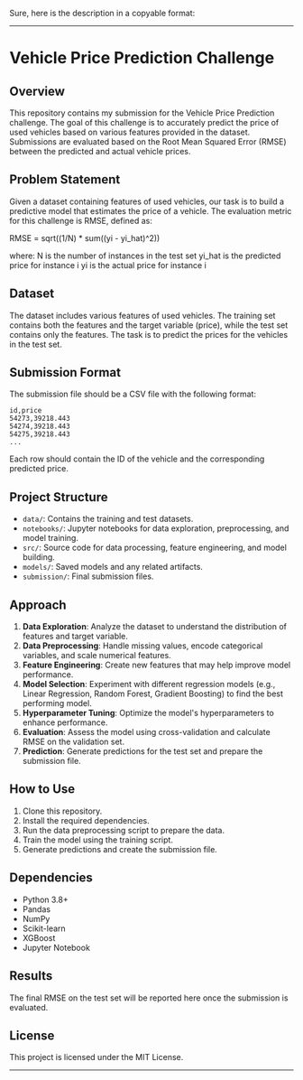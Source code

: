 Sure, here is the description in a copyable format:

---

# Vehicle Price Prediction Challenge

## Overview

This repository contains my submission for the Vehicle Price Prediction challenge. The goal of this challenge is to accurately predict the price of used vehicles based on various features provided in the dataset. Submissions are evaluated based on the Root Mean Squared Error (RMSE) between the predicted and actual vehicle prices.

## Problem Statement

Given a dataset containing features of used vehicles, our task is to build a predictive model that estimates the price of a vehicle. The evaluation metric for this challenge is RMSE, defined as:

RMSE = sqrt((1/N) * sum((yi - yi_hat)^2))

where:
N is the number of instances in the test set
yi_hat is the predicted price for instance i
yi is the actual price for instance i

## Dataset

The dataset includes various features of used vehicles. The training set contains both the features and the target variable (price), while the test set contains only the features. The task is to predict the prices for the vehicles in the test set.

## Submission Format

The submission file should be a CSV file with the following format:

```
id,price
54273,39218.443
54274,39218.443
54275,39218.443
...
```

Each row should contain the ID of the vehicle and the corresponding predicted price.

## Project Structure

- `data/`: Contains the training and test datasets.
- `notebooks/`: Jupyter notebooks for data exploration, preprocessing, and model training.
- `src/`: Source code for data processing, feature engineering, and model building.
- `models/`: Saved models and any related artifacts.
- `submission/`: Final submission files.

## Approach

1. **Data Exploration**: Analyze the dataset to understand the distribution of features and target variable.
2. **Data Preprocessing**: Handle missing values, encode categorical variables, and scale numerical features.
3. **Feature Engineering**: Create new features that may help improve model performance.
4. **Model Selection**: Experiment with different regression models (e.g., Linear Regression, Random Forest, Gradient Boosting) to find the best performing model.
5. **Hyperparameter Tuning**: Optimize the model's hyperparameters to enhance performance.
6. **Evaluation**: Assess the model using cross-validation and calculate RMSE on the validation set.
7. **Prediction**: Generate predictions for the test set and prepare the submission file.

## How to Use

1. Clone this repository.
2. Install the required dependencies.
3. Run the data preprocessing script to prepare the data.
4. Train the model using the training script.
5. Generate predictions and create the submission file.

## Dependencies

- Python 3.8+
- Pandas
- NumPy
- Scikit-learn
- XGBoost
- Jupyter Notebook

## Results

The final RMSE on the test set will be reported here once the submission is evaluated.

## License

This project is licensed under the MIT License.

---
